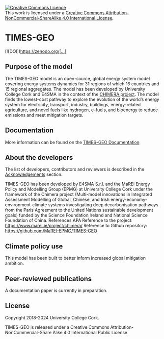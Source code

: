 
<a rel="license" href="http://creativecommons.org/licenses/by-nc-sa/4.0/"><img alt="Creative Commons Licence" style="border-width:0" src="https://i.creativecommons.org/l/by-nc-sa/4.0/88x31.png" /></a><br />This work is licensed under a <a rel="license" href="http://creativecommons.org/licenses/by-nc-sa/4.0/">Creative Commons Attribution-NonCommercial-ShareAlike 4.0 International License</a>.

# TIMES-GEO

[![DOI](https://zenodo.org/[...]

## Purpose of the model
The TIMES-GEO model is an open-source, global energy system model covering energy systems dynamics for 31 regions of which 16 countries and 15 regional aggregates. The model has been developed by University College Cork and E4SMA in the context of the [CHIMERA project](https://www.marei.ie/project/chimera/). The model finds the lowest-cost pathway to explore the evolution of the world’s energy system for electricity, transport, industry, buildings, energy-related agriculture, and novel fuels like hydrogen, e-fuels, and bioenergy to reduce emissions and meet mitigation targets.

## Documentation
More information can be found on the [TIMES-GEO Documentation](https://www.i2am-paris.eu/detailed_model_doc/times-geo)

## About the developers
The list of developers, contributors and reviewers is described in the [Acknowledgements](/ACKNOWLEDGEMENT.md) section. 

TIMES-GEO has been developed by E4SMA S.r.l. and the MaREI Energy Policy and Modelling Group (EPMG) at University College Cork under the framework of the Chimera project (Multi-model innovations in Integrated Assessment Modelling of Global, Chinese, and Irish energy-economy-environment-climate systems investigating deep decarbonisation pathways from the Paris Agreement to the United Nations sustainable development goals) funded by the Science Foundation Ireland and National Science Foundation of China. 
References APA 
Reference to the project: https://www.marei.ie/project/chimera/ 
Reference to Github repository: https://github.com/MaREI-EPMG/TIMES-GEO

## Climate policy use
This model has been built to better inform increased global mitigation ambition.

<!-- ## Scenario descriptions -->
<!--At the moment no scenario cases have been applied to the model. -->

## Peer-reviewed publications
A documentation paper is currently in preparation.

## License

Copyright 2018-2024 University College Cork.

TIMES-GEO is released under a Creative Commons Attribution-NonCommercial-Share Alike 4.0 International Public License.
